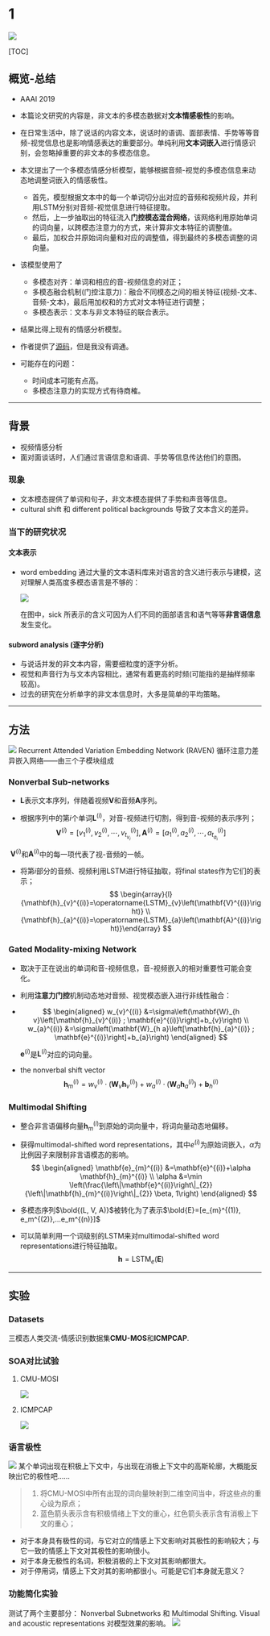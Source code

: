 # 1

![](assets/172B36BC-B55B-4255-BACA-14D6EEA4C899.png)

[TOC]

## 概览-总结

* AAAI 2019

* 本篇论文研究的内容是，非文本的多模态数据对**文本情感极性**的影响。
* 在日常生活中，除了说话的内容文本，说话时的语调、面部表情、手势等等音频-视觉信息也是影响情感表达的重要部分。单纯利用**文本词嵌入**进行情感识别，会忽略掉重要的非文本的多模态信息。
* 本文提出了一个多模态情感分析模型，能够根据音频-视觉的多模态信息来动态地调整词嵌入的情感极性。
    * 首先，模型根据文本中的每一个单词切分出对应的音频和视频片段，并利用LSTM分别对音频-视觉信息进行特征提取。
    * 然后，上一步抽取出的特征流入**门控模态混合网络**，该网络利用原始单词的词向量，以跨模态注意力的方式，来计算非文本特征的调整值。
    * 最后，加权合并原始词向量和对应的调整值，得到最终的多模态调整的词向量。
* 该模型使用了
    * 多模态对齐：单词和相应的音-视频信息的对正；
    * 多模态融合机制(门控注意力)：融合不同模态之间的相关特征(视频-文本、音频-文本)，最后用加权和的方式对文本特征进行调整；
    * 多模态表示：文本与非文本特征的联合表示。
* 结果比得上现有的情感分析模型。
* 作者提供了[源码](https://github.com/victorywys/RAVEN)，但是我没有调通。
* 可能存在的问题：
    * 时间成本可能有点高。
    * 多模态注意力的实现方式有待商榷。

---

## 背景

- 视频情感分析
- 面对面谈话时，人们通过言语信息和语调、手势等信息传达他们的意图。

### 现象
* 文本模态提供了单词和句子，非文本模态提供了手势和声音等信息。
* cultural shift 和 different political backgrounds 导致了文本含义的差异。

### 当下的研究状况
#### 文本表示
* word embedding 通过大量的文本语料库来对语言的含义进行表示与建模，这对理解人类高度多模态语言是不够的：

    ![](assets/09DD56D1-4F16-41D5-94C7-4D8230CCBB46.png)
    
    在图中，sick 所表示的含义可因为人们不同的面部语言和语气等等**非言语信息**发生变化。
    
    

#### subword analysis (逐字分析)
* 与说话并发的非文本内容，需要细粒度的逐字分析。
* 视觉和声音行为与文本内容相比，通常有着更高的时频(可能指的是抽样频率较高)。
* 过去的研究在分析单字的非文本信息时，大多是简单的平均策略。

---


## 方法
![](assets/E78B67B8-2638-437F-99F4-CE0EBD84388C.png)
Recurrent Attended Variation Embedding Network (RAVEN)
循环注意力差异嵌入网络——由三个子模块组成

### Nonverbal Sub-networks

* $\mathbf{L}$表示文本序列，伴随着视频$\mathbf{V}$和音频$\mathbf{A}$序列。

* 根据序列中的第$i$个单词$\mathbf{L}^{(i)}$，对音-视频进行切割，得到音-视频的表示序列；
$$
\mathbf{V}^{(i)}=\left[v_{1}^{(i)}, v_{2}^{(i)}, \cdots, v_{t_{v_{i}}}^{(i)}\right], \mathbf{A}^{(i)}=\left[a_{1}^{(i)}, a_{2}^{(i)}, \cdots, a_{t_{a_{i}}}^{(i)}\right]
$$

​	$\mathbf{V}^{(i)}$和$\mathbf{A}^{(i)}$中的每一项代表了视-音频的一帧。

* 将第$i$部分的音频、视频利用LSTM进行特征抽取，将final states作为它们的表示；
  $$
  \begin{array}{l}{\mathbf{h}_{v}^{(i)}=\operatorname{LSTM}_{v}\left(\mathbf{V}^{(i)}\right)} \\ {\mathbf{h}_{a}^{(i)}=\operatorname{LSTM}_{a}\left(\mathbf{A}^{(i)}\right)}\end{array}
  $$
  
### Gated Modality-mixing Network

* 取决于正在说出的单词和音-视频信息，音-视频嵌入的相对重要性可能会变化。

* 利用**注意力门控**机制动态地对音频、视觉模态嵌入进行非线性融合：

* $$
  \begin{aligned} w_{v}^{(i)} &=\sigma\left(\mathbf{W}_{h v}\left[\mathbf{h}_{v}^{(i)} ; \mathbf{e}^{(i)}\right]+b_{v}\right) \\ w_{a}^{(i)} &=\sigma\left(\mathbf{W}_{h a}\left[\mathbf{h}_{a}^{(i)} ; \mathbf{e}^{(i)}\right]+b_{a}\right) \end{aligned}
  $$

  $\mathbf{e}^{(i)}$是$\mathbf{L}^{(i)}$对应的词向量。
  
* the nonverbal shift vector 
  $$
  \mathbf{h}_{m}^{(i)}=w_{v}^{(i)} \cdot\left(\mathbf{W}_{v} \mathbf{h}_{v}^{(i)}\right)+w_{a}^{(i)} \cdot\left(\mathbf{W}_{a} \mathbf{h}_{a}^{(i)}\right)+\mathbf{b}_{h}^{(i)}
  $$
  

### Multimodal Shifting

* 整合非言语偏移向量$\mathbf{h}_{m}^{(i)}$到原始的词向量中，将词向量动态地偏移。
  
* 获得multimodal-shifted word representations，其中$e^{(i)}$为原始词嵌入，$\alpha$为比例因子来限制非言语模态的影响。
  $$
  \begin{aligned} \mathbf{e}_{m}^{(i)} &=\mathbf{e}^{(i)}+\alpha \mathbf{h}_{m}^{(i)} \\ \alpha &=\min \left(\frac{\left\|\mathbf{e}^{(i)}\right\|_{2}}{\left\|\mathbf{h}_{m}^{(i)}\right\|_{2}} \beta, 1\right) \end{aligned}
  $$
  
* 多模态序列$\bold{(L, V, A)}$被转化为了表示$\bold{E}=[e_{m}^{(1)}, e_m^{(2)},...e_m^{(n)}]$

* 可以简单利用一个词级别的LSTM来对multimodal-shifted word representations进行特征抽取。
  $$
  \mathbf{h}=\operatorname{LSTM}_{e}(\mathbf{E})
  $$
  

---

## 实验

### Datasets
三模态人类交流-情感识别数据集**CMU-MOS**和**ICMPCAP**.

### SOA对比试验

1. CMU-MOSI 

   ![](assets/WX20190504-160505.png)

2. ICMPCAP

   ![](assets/WX20190504-160315.png)

   



### 语言极性

![](assets/C669D64C-8CFF-417B-A701-8B53558DB98E.png)
某个单词出现在积极上下文中，与出现在消极上下文中的高斯轮廓，大概能反映出它的极性吧……

> 1. 将CMU-MOSI中所有出现的词向量映射到二维空间当中，将这些点的重心设为原点；
> 2. 蓝色箭头表示含有积极情绪上下文的重心，红色箭头表示含有消极上下文的重心；

* 对于本身具有极性的词，与它对立的情感上下文影响对其极性的影响较大；与它一致的情感上下文对其极性的影响很小。
* 对于本身无极性的名词，积极消极的上下文对其影响都很大。
* 对于停用词，情感上下文对其的影响都很小。可能是它们本身就无意义？

### 功能简化实验
测试了两个主要部分： Nonverbal Subnetworks 和 Multimodal Shifting. Visual and acoustic representations 对模型效果的影响。
![](assets/C7A22DE0-6237-4FE9-87BF-834862095033.png)

